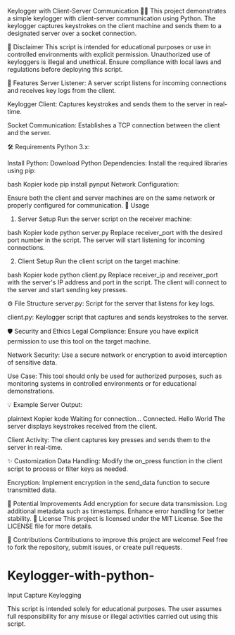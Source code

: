 Keylogger with Client-Server Communication 🔑📡
This project demonstrates a simple keylogger with client-server communication using Python. The keylogger captures keystrokes on the client machine and sends them to a designated server over a socket connection.

🚨 Disclaimer
This script is intended for educational purposes or use in controlled environments with explicit permission. Unauthorized use of keyloggers is illegal and unethical. Ensure compliance with local laws and regulations before deploying this script.

📖 Features
Server Listener:
A server script listens for incoming connections and receives key logs from the client.

Keylogger Client:
Captures keystrokes and sends them to the server in real-time.

Socket Communication:
Establishes a TCP connection between the client and the server.

🛠️ Requirements
Python 3.x:

Install Python: Download Python
Dependencies: Install the required libraries using pip:

bash
Kopier kode
pip install pynput
Network Configuration:

Ensure both the client and server machines are on the same network or properly configured for communication.
🚀 Usage
1. Server Setup
Run the server script on the receiver machine:

bash
Kopier kode
python server.py
Replace receiver_port with the desired port number in the script. The server will start listening for incoming connections.

2. Client Setup
Run the client script on the target machine:

bash
Kopier kode
python client.py
Replace receiver_ip and receiver_port with the server's IP address and port in the script. The client will connect to the server and start sending key presses.

⚙️ File Structure
server.py:
Script for the server that listens for key logs.

client.py:
Keylogger script that captures and sends keystrokes to the server.

🛡️ Security and Ethics
Legal Compliance:
Ensure you have explicit permission to use this tool on the target machine.

Network Security:
Use a secure network or encryption to avoid interception of sensitive data.

Use Case:
This tool should only be used for authorized purposes, such as monitoring systems in controlled environments or for educational demonstrations.

💡 Example
Server Output:

plaintext
Kopier kode
Waiting for connection...
Connected.
Hello World
The server displays keystrokes received from the client.

Client Activity:
The client captures key presses and sends them to the server in real-time.

✨ Customization
Data Handling:
Modify the on_press function in the client script to process or filter keys as needed.

Encryption:
Implement encryption in the send_data function to secure transmitted data.

🧩 Potential Improvements
Add encryption for secure data transmission.
Log additional metadata such as timestamps.
Enhance error handling for better stability.
📜 License
This project is licensed under the MIT License. See the LICENSE file for more details.

🙌 Contributions
Contributions to improve this project are welcome! Feel free to fork the repository, submit issues, or create pull requests.






# Keylogger-with-python-
Input Capture Keylogging 

This script is intended solely for educational purposes. The user assumes full responsibility for any misuse or illegal activities carried out using this script.

